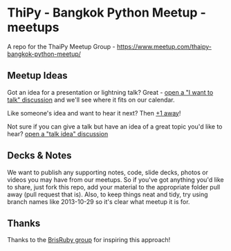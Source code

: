 # ThiPy - Bangkok Python Meetup - meetups
A repo for the ThaiPy Meetup Group - https://www.meetup.com/thaipy-bangkok-python-meetup/

## Meetup Ideas
Got an idea for a presentation or lightning talk? Great - [open a "I want to talk" discussion](https://github.com/thaipy/meetups/discussions/new?category=i-want-to-give-a-talk) and we'll see where it fits on our calendar.

Like someone's idea and want to hear it next? Then [+1 away](https://github.com/thaipy/meetups/discussions)!

Not sure if you can give a talk but have an idea of a great topic you'd like to hear? [open a "talk idea" discussion](https://github.com/thaipy/meetups/discussions/new?category=talk-ideas)

## Decks & Notes
We want to publish any supporting notes, code, slide decks, photos or videos you may have from our meetups. So if you've got anything you'd like to share, just fork this repo, add your material to the appropriate folder pull away (pull request that is). Also, to keep things neat and tidy, try using branch names like 2013-10-29 so it's clear what meetup it is for.

## Thanks

Thanks to the [BrisRuby group](https://github.com/BrisRuby/meetups) for inspiring this approach!